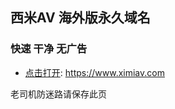 ## 西米AV 海外版永久域名
### 快速 干净 无广告
-   [点击打开](https://ximiav.com): https://www.ximiav.com
<p>老司机防迷路请保存此页</p>
